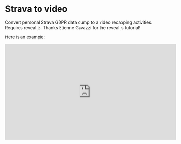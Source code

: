 # Strava to video

Convert personal Strava GDPR data dump to a video recapping activities. Requires reveal.js. Thanks Etienne Gavazzi for the reveal.js tutorial!

Here is an example: 

<iframe width="560" height="315" src="https://www.youtube.com/embed/7NpzGVc0AOI?si=2XfXenQbB_CNwuYl" title="YouTube video player" frameborder="0" allow="accelerometer; autoplay; clipboard-write; encrypted-media; gyroscope; picture-in-picture; web-share" referrerpolicy="strict-origin-when-cross-origin" allowfullscreen></iframe>
